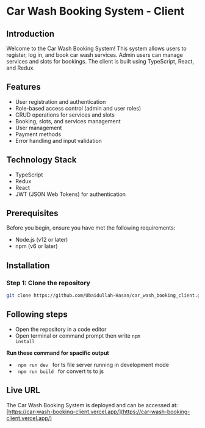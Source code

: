 # Car Wash Booking System - Client

## Introduction

Welcome to the Car Wash Booking System! This system allows users to register, log in, and book car wash services. Admin users can manage services and slots for bookings. The client is built using TypeScript, React, and Redux.

## Features

- User registration and authentication
- Role-based access control (admin and user roles)
- CRUD operations for services and slots
- Booking, slots, and services management
- User management
- Payment methods
- Error handling and input validation

## Technology Stack

- TypeScript
- Redux
- React
- JWT (JSON Web Tokens) for authentication

## Prerequisites

Before you begin, ensure you have met the following requirements:

- Node.js (v12 or later)
- npm (v6 or later)

## Installation

### Step 1: Clone the repository


```bash
git clone https://github.com/Ubaidullah-Hasan/car_wash_booking_client.git
```

## Following steps
* Open the repository in a code editor
* Open terminal or command prompt then write <code>npm install</code>
  
<b> Run these command for spacific output </b>
  * <code> npm run dev </code> for ts file server running in development mode
  * <code> npm run build </code> for convert ts to js

## Live URL

The Car Wash Booking System is deployed and can be accessed at:
[https://car-wash-booking-client.vercel.app/](https://car-wash-booking-client.vercel.app/)